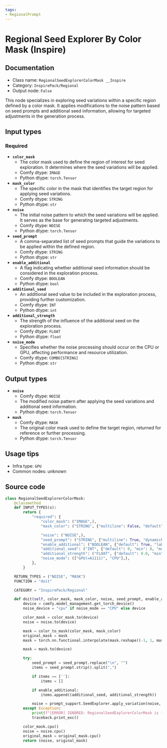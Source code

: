 ```yaml
---
tags:
- RegionalPrompt
---
```


# Regional Seed Explorer By Color Mask (Inspire)
## Documentation
- Class name: `RegionalSeedExplorerColorMask __Inspire`
- Category: `InspirePack/Regional`
- Output node: `False`

This node specializes in exploring seed variations within a specific region defined by a color mask. It applies modifications to the noise pattern based on seed prompts and additional seed information, allowing for targeted adjustments in the generation process.
## Input types
### Required
- **`color_mask`**
    - The color mask used to define the region of interest for seed exploration. It determines where the seed variations will be applied.
    - Comfy dtype: `IMAGE`
    - Python dtype: `torch.Tensor`
- **`mask_color`**
    - The specific color in the mask that identifies the target region for applying seed variations.
    - Comfy dtype: `STRING`
    - Python dtype: `str`
- **`noise`**
    - The initial noise pattern to which the seed variations will be applied. It serves as the base for generating targeted adjustments.
    - Comfy dtype: `NOISE`
    - Python dtype: `torch.Tensor`
- **`seed_prompt`**
    - A comma-separated list of seed prompts that guide the variations to be applied within the defined region.
    - Comfy dtype: `STRING`
    - Python dtype: `str`
- **`enable_additional`**
    - A flag indicating whether additional seed information should be considered in the exploration process.
    - Comfy dtype: `BOOLEAN`
    - Python dtype: `bool`
- **`additional_seed`**
    - An additional seed value to be included in the exploration process, providing further customization.
    - Comfy dtype: `INT`
    - Python dtype: `int`
- **`additional_strength`**
    - The strength of the influence of the additional seed on the exploration process.
    - Comfy dtype: `FLOAT`
    - Python dtype: `float`
- **`noise_mode`**
    - Specifies whether the noise processing should occur on the CPU or GPU, affecting performance and resource utilization.
    - Comfy dtype: `COMBO[STRING]`
    - Python dtype: `str`
## Output types
- **`noise`**
    - Comfy dtype: `NOISE`
    - The modified noise pattern after applying the seed variations and additional seed information.
    - Python dtype: `torch.Tensor`
- **`mask`**
    - Comfy dtype: `MASK`
    - The original color mask used to define the target region, returned for reference or further processing.
    - Python dtype: `torch.Tensor`
## Usage tips
- Infra type: `GPU`
- Common nodes: unknown


## Source code
```python
class RegionalSeedExplorerColorMask:
    @classmethod
    def INPUT_TYPES(s):
        return {
            "required": {
                "color_mask": ("IMAGE",),
                "mask_color": ("STRING", {"multiline": False, "default": "#FFFFFF"}),

                "noise": ("NOISE",),
                "seed_prompt": ("STRING", {"multiline": True, "dynamicPrompts": False, "pysssss.autocomplete": False}),
                "enable_additional": ("BOOLEAN", {"default": True, "label_on": "true", "label_off": "false"}),
                "additional_seed": ("INT", {"default": 0, "min": 0, "max": 0xffffffffffffffff}),
                "additional_strength": ("FLOAT", {"default": 0.0, "min": 0.0, "max": 1.0, "step": 0.01}),
                "noise_mode": (["GPU(=A1111)", "CPU"],),
            },
        }

    RETURN_TYPES = ("NOISE", "MASK")
    FUNCTION = "doit"

    CATEGORY = "InspirePack/Regional"

    def doit(self, color_mask, mask_color, noise, seed_prompt, enable_additional, additional_seed, additional_strength, noise_mode):
        device = comfy.model_management.get_torch_device()
        noise_device = "cpu" if noise_mode == "CPU" else device

        color_mask = color_mask.to(device)
        noise = noise.to(device)

        mask = color_to_mask(color_mask, mask_color)
        original_mask = mask
        mask = torch.nn.functional.interpolate(mask.reshape((-1, 1, mask.shape[-2], mask.shape[-1])), size=(noise.shape[2], noise.shape[3]), mode="bilinear").squeeze(0)

        mask = mask.to(device)

        try:
            seed_prompt = seed_prompt.replace("\n", "")
            items = seed_prompt.strip().split(",")

            if items == ['']:
                items = []

            if enable_additional:
                items.append((additional_seed, additional_strength))

            noise = prompt_support.SeedExplorer.apply_variation(noise, items, noise_device, mask)
        except Exception:
            print(f"[ERROR] IGNORED: RegionalSeedExplorerColorMask is failed.")
            traceback.print_exc()

        color_mask.cpu()
        noise = noise.cpu()
        original_mask = original_mask.cpu()
        return (noise, original_mask)

```
